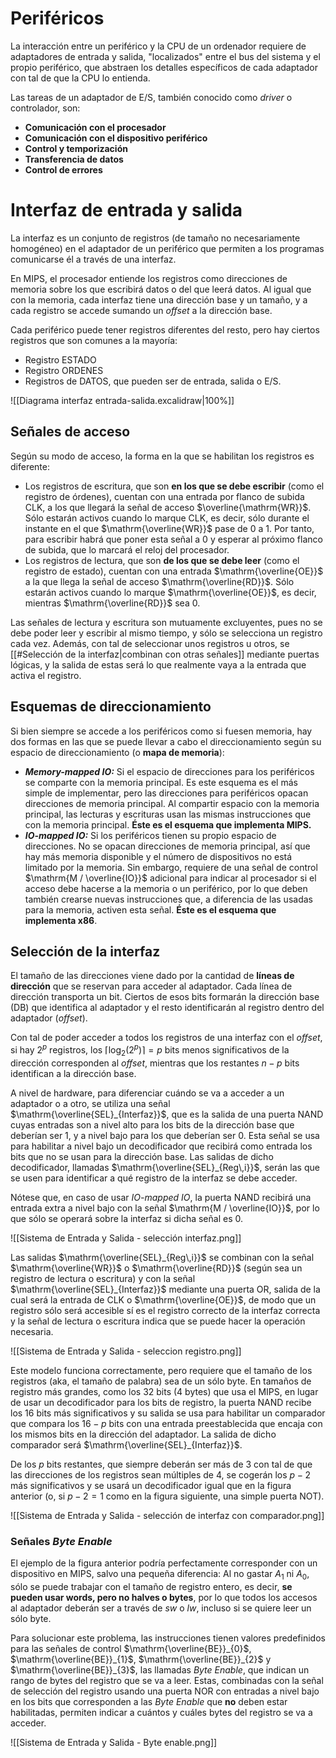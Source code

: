 # Periféricos

La interacción entre un periférico y la CPU de un ordenador requiere de adaptadores de entrada y salida, "localizados" entre el bus del sistema y el propio periférico, que abstraen los detalles específicos de cada adaptador con tal de que la CPU lo entienda.

Las tareas de un adaptador de E/S, también conocido como *driver* o controlador, son:

- **Comunicación con el procesador**
- **Comunicación con el dispositivo periférico**
- **Control y temporización**
- **Transferencia de datos**
- **Control de errores**

# Interfaz de entrada y salida

La interfaz es un conjunto de registros (de tamaño no necesariamente homogéneo) en el adaptador de un periférico que permiten a los programas comunicarse él a través de una interfaz.

En MIPS, el procesador entiende los registros como direcciones de memoria sobre los que escribirá datos o del que leerá datos. Al igual que con la memoria, cada interfaz tiene una dirección base y un tamaño, y a cada registro se accede sumando un *offset* a la dirección base.

Cada periférico puede tener registros diferentes del resto, pero hay ciertos registros que son comunes a la mayoría:

- Registro ESTADO
- Registro ORDENES
- Registros de DATOS, que pueden ser de entrada, salida o E/S.

![[Diagrama interfaz entrada-salida.excalidraw|100%]]

## Señales de acceso

Según su modo de acceso, la forma en la que se habilitan los registros es diferente:

- Los registros de escritura, que son **en los que se debe escribir** (como el registro de órdenes), cuentan con una entrada por flanco de subida $\mathrm{CLK}$, a los que llegará la señal de acceso $\overline{\mathrm{WR}}$. Sólo estarán activos cuando lo marque $\mathrm{CLK}$, es decir, sólo durante el instante en el que $\mathrm{\overline{WR}}$ pase de 0 a 1. Por tanto, para escribir habrá que poner esta señal a 0 y esperar al próximo flanco de subida, que lo marcará el reloj del procesador.
- Los registros de lectura, que son **de los que se debe leer** (como el registro de estado), cuentan con una entrada $\mathrm{\overline{OE}}$ a la que llega la señal de acceso $\mathrm{\overline{RD}}$. Sólo estarán activos cuando lo marque $\mathrm{\overline{OE}}$, es decir, mientras $\mathrm{\overline{RD}}$ sea 0.

Las señales de lectura y escritura son mutuamente excluyentes, pues no se debe poder leer y escribir al mismo tiempo, y sólo se selecciona un registro cada vez. Además, con tal de seleccionar unos registros u otros, se [[#Selección de la interfaz|combinan con otras señales]] mediante puertas lógicas, y la salida de estas será lo que realmente vaya a la entrada que activa el registro.

## Esquemas de direccionamiento

Si bien siempre se accede a los periféricos como si fuesen memoria, hay dos formas en las que se puede llevar a cabo el direccionamiento según su espacio de direccionamiento (o **mapa de memoria**):

- ***Memory-mapped IO:*** Si el espacio de direcciones para los periféricos se comparte con la memoria principal. Es este esquema es el más simple de implementar, pero las direcciones para periféricos opacan direcciones de memoria principal. Al compartir espacio con la memoria principal, las lecturas y escrituras usan las mismas instrucciones que con la memoria principal. **Éste es el esquema que implementa MIPS.**
- ***IO-mapped IO:*** Si los periféricos tienen su propio espacio de direcciones. No se opacan direcciones de memoria principal, así que hay más memoria disponible y el número de dispositivos no está limitado por la memoria. Sin embargo, requiere de una señal de control $\mathrm{M / \overline{IO}}$ adicional para indicar al procesador si el acceso debe hacerse a la memoria o un periférico, por lo que deben también crearse nuevas instrucciones que, a diferencia de las usadas para la memoria, activen esta señal. **Éste es el esquema que implementa x86**.

## Selección de la interfaz

El tamaño de las direcciones viene dado por la cantidad de **líneas de dirección** que se reservan para acceder al adaptador. Cada línea de dirección transporta un bit. Ciertos de esos bits formarán la dirección base (DB) que identifica al adaptador y el resto identificarán al registro dentro del adaptador (*offset*).

Con tal de poder acceder a todos los registros de una interfaz con el *offset*, si hay $2^{p}$ registros, los $\lceil \log_{2}(2^{p}) \rceil = p$ bits menos significativos de la dirección corresponden al *offset*, mientras que los restantes $n-p$ bits identifican a la dirección base.

A nivel de hardware, para diferenciar cuándo se va a acceder a un adaptador o a otro, se utiliza una señal $\mathrm{\overline{SEL}_{Interfaz}}$, que es la salida de una puerta NAND cuyas entradas son a nivel alto para los bits de la dirección base que deberían ser 1, y a nivel bajo para los que deberían ser 0. Esta señal se usa para habilitar a nivel bajo un decodificador que recibirá como entrada los bits que no se usan para la dirección base. Las salidas de dicho decodificador, llamadas $\mathrm{\overline{SEL}_{Reg\,i}}$, serán las que se usen para identificar a qué registro de la interfaz se debe acceder. 

Nótese que, en caso de usar *IO-mapped IO*, la puerta NAND recibirá una entrada extra a nivel bajo con la señal $\mathrm{M / \overline{IO}}$, por lo que sólo se operará sobre la interfaz si dicha señal es 0.

![[Sistema de Entrada y Salida - selección interfaz.png]]

Las salidas $\mathrm{\overline{SEL}_{Reg\,i}}$ se combinan con la señal $\mathrm{\overline{WR}}$ o $\mathrm{\overline{RD}}$ (según sea un registro de lectura o escritura) y con la señal $\mathrm{\overline{SEL}_{Interfaz}}$ mediante una puerta OR, salida de la cual será la entrada de $\mathrm{CLK}$ o $\mathrm{\overline{OE}}$, de modo que un registro sólo será accesible sí es el registro correcto de la interfaz correcta y la señal de lectura o escritura indica que se puede hacer la operación necesaria.

![[Sistema de Entrada y Salida - seleccion registro.png]]

Este modelo funciona correctamente, pero requiere que el tamaño de los registros (aka, el tamaño de palabra) sea de un sólo byte. En tamaños de registro más grandes, como los 32 bits (4 bytes) que usa el MIPS, en lugar de usar un decodificador para los bits de registro, la puerta NAND recibe los 16 bits más significativos y su salida se usa para habilitar un comparador que compara los $16 - p$ bits con una entrada preestablecida que encaja con los mismos bits en la dirección del adaptador. La salida de dicho comparador será $\mathrm{\overline{SEL}_{Interfaz}}$.

De los $p$ bits restantes, que siempre deberán ser más de 3 con tal de que las direcciones de los registros sean múltiples de 4, se cogerán los $p-2$ más significativos y se usará un decodificador igual que en la figura anterior (o, si $p-2=1$ como en la figura siguiente, una simple puerta NOT).

![[Sistema de Entrada y Salida - selección de interfaz con comparador.png]]

### Señales *Byte Enable*

El ejemplo de la figura anterior podría perfectamente corresponder con un dispositivo en MIPS, salvo una pequeña diferencia: Al no gastar $A_{1}$ ni $A_{0}$, sólo se puede trabajar con el tamaño de registro entero, es decir, **se pueden usar words, pero no halves o bytes**, por lo que todos los accesos al adaptador deberán ser a través de $sw$ o $lw$, incluso si se quiere leer un sólo byte.

Para solucionar este problema, las instrucciones tienen valores predefinidos para las señales de control $\mathrm{\overline{BE}}_{0}$, $\mathrm{\overline{BE}}_{1}$, $\mathrm{\overline{BE}}_{2}$ y $\mathrm{\overline{BE}}_{3}$, las llamadas *Byte Enable*, que indican un rango de bytes del registro que se va a leer. Estas, combinadas con la señal de selección del registro usando una puerta NOR con entradas a nivel bajo en los bits que corresponden a las *Byte Enable* que **no** deben estar habilitadas, permiten indicar a cuántos y cuáles bytes del registro se va a acceder.

![[Sistema de Entrada y Salida - Byte enable.png]]